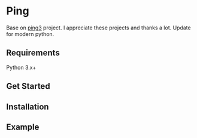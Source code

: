 # Ping

Base on [ping3](https://github.com/kyan001/ping3) project. I appreciate these projects and thanks a lot.
Update for modern python.

## Requirements

Python 3.x+

## Get Started

## Installation

## Example